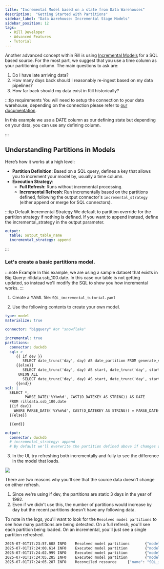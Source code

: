 ```yaml
---
title: "Incremental Model based on a state from Data Warehouses"
description:  "Getting Started with Partitions"
sidebar_label: "Data Warehouse: Incremental Stage Models"
sidebar_position: 12
tags:
  - Rill Developer
  - Advanced Features
  - Tutorial
---
```


Another advanced concept within Rill is using [Incremental Models](/build/advanced-models/incremental-models) for a SQL based source. For the most part, we suggest that you use a time column as your partitioning column. The main questions to ask are:
1. Do I have late arriving data? 
2. How many days back should I reasonably re-ingest based on my data pipelines?
3. How far back should my data exist in Rill historically? 

:::tip requirements
You will need to setup the connection to your data warehouse, depending on the connection please refer to [our documentation](https://docs.rilldata.com/reference/connectors/). 

In this example we use a DATE column as our defining state but depending on your data, you can use any defining column.

:::

## Understanding Partitions in Models

Here’s how it works at a high level:

- **Partition Definition**: Based on a SQL query, defines a key that allows you to increment your model by, usually a time column.
- **Execution Strategy**:
  - **Full Refresh**: Runs without incremental processing.
  - **Incremental Refresh**: Run incrementally based on the partitions defined, following the output connector's `incremental_strategy` (either append or merge for SQL connectors). 

:::tip Default Incremental Strategy 
We default to partition override for the partition strategy if nothing is defined. If you want to append instead, define the incremental_strategy in the output parameter.

```yaml
output:
  table: output_table_name
  incremental_strategy: append
```
:::

### Let's create a basic partitions model.

:::note Example
In this example, we are using a sample dataset that exists in Big Query: rilldata.ssb_100.date.
In this case our table is not getting updated, so instead we'll modify the SQL to show you how incremental works.
:::


1. Create a YAML file: `SQL_incremental_tutorial.yaml`

2. Use the following contents to create your own model.
```yaml
type: model
materialize: true

connector: "bigquery" #or "snowflake"

incremental: true
partitions:
  connector: duckdb
  sql: >
     {{ if dev }} 
        SELECT date_trunc('day', day) AS date_partition FROM generate_series(DATE '1992-01-01', DATE '1992-03-01', INTERVAL 1 DAY) AS ts(day)
     {{else}}
        SELECT date_trunc('day', day) AS start, date_trunc('day', start + INTERVAL 1 MONTH) AS end FROM generate_series(DATE '2024-01-01', DATE '2025-06-01', INTERVAL 1 MONTH) AS ts(day)
      UNION ALL 
        SELECT date_trunc('day', day) AS start, date_trunc('day', start + INTERVAL 1 DAY) AS end FROM generate_series(DATE '2025-06-01', CURRENT_DATE, INTERVAL 1 DAY) AS ts(day)
     {{end}}
sql: |
  SELECT *,
         PARSE_DATE('%Y%m%d', CAST(D_DATEKEY AS STRING)) AS DATE
  FROM rilldata.ssb_100.date
  {{if dev}}
    WHERE PARSE_DATE('%Y%m%d', CAST(D_DATEKEY AS STRING)) = PARSE_DATE('%Y-%m-%dT00:00:00Z','{{.partition.date_partition}}')
  {{else}}

  {{end}}

output:
  connector: duckdb
  # incremental_strategy: append 
  # By default we'll overwrite the partition defined above if changes are detected.
```

3. In the UI, try refreshing both incrementally and fully to see the difference in the model that loads. 



<img src = '/img/tutorials/advanced-models/data-warehouse-refresh.png' class='rounded-gif' />
<br />

There are two reasons why you'll see that the source data doesn't change on either refresh. 
1. Since we're using if dev, the partitions are static 3 days in the year of 1992. 
2. Even if we didn't use this, the number of partitions would increase by day but the recent partitions doesn't have any following data. 

To note in the logs, you'll want to look for the `Resolved model partitions` to see how many partitions are being detected. On a full refresh, you'll see each partition being loaded. On an incremental, you'll just see a single partition refreshed.

```bash
2025-07-01T17:23:57.608 INFO    Resolved model partitions       {"model": "SQL_increment_tutorial", "partitions": 3}
2025-07-01T17:24:00.614 INFO    Executed model partition        {"model": "SQL_increment_tutorial", "key": "86915540cd0c753cdd641e0f487cd7f6", "data": {"date_partition":"1992-01-01T00:00:00Z"}, "elapsed": "2.998785871s"}
2025-07-01T17:24:02.999 INFO    Executed model partition        {"model": "SQL_increment_tutorial", "key": "87883ba5a1792d2c2e818fb8b8de5c20", "data": {"date_partition":"1992-01-02T00:00:00Z"}, "elapsed": "2.377725743s"}
2025-07-01T17:24:05.285 INFO    Executed model partition        {"model": "SQL_increment_tutorial", "key": "d4a0bf3200df3675b043affa6882d0b2", "data": {"date_partition":"1992-01-03T00:00:00Z"}, "elapsed": "2.270095921s"}
2025-07-01T17:24:05.287 INFO    Reconciled resource     {"name": "SQL_increment_tutorial", "type": "Model", "elapsed": "7.904s"}
```


